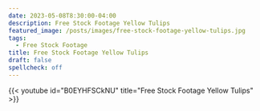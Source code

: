 ```yaml
---
date: 2023-05-08T8:30:00-04:00
description: Free Stock Footage Yellow Tulips
featured_image: /posts/images/free-stock-footage-yellow-tulips.jpg
tags:
  - Free Stock Footage
title: Free Stock Footage Yellow Tulips
draft: false
spellcheck: off
---
```


{{< youtube id="B0EYHFSCkNU" title="Free Stock Footage Yellow Tulips" >}}
